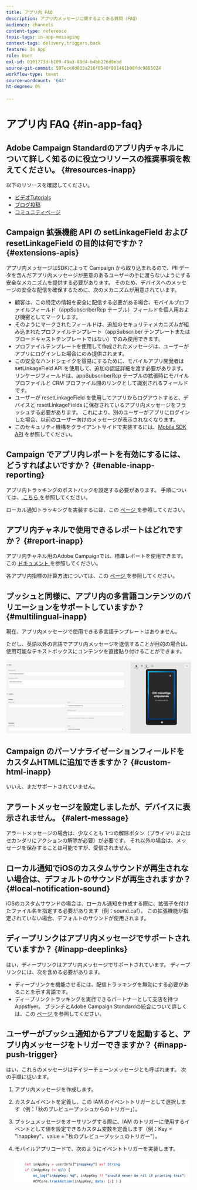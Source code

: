```yaml
---
title: アプリ内 FAQ
description: アプリ内メッセージに関するよくある質問（FAQ）
audience: channels
content-type: reference
topic-tags: in-app-messaging
context-tags: delivery,triggers,back
feature: In App
role: User
exl-id: 0101773d-b109-49a3-89d4-b4bb226d9ebd
source-git-commit: 597ece8d833a216f0540f801461b08fdc9865024
workflow-type: tm+mt
source-wordcount: '644'
ht-degree: 0%

---
```


# アプリ内 FAQ {#in-app-faq}

## Adobe Campaign Standardのアプリ内チャネルについて詳しく知るのに役立つリソースの推奨事項を教えてください。 {#resources-inapp}

以下のリソースを確認してください。

* [ ビデオTutorials](https://experienceleague.adobe.com/docs/campaign-standard-learn/tutorials/communication-channels/mobile/in-app/in-app-message-overview.html?lang=ja)
* [ ブログ投稿 ](https://theblog.adobe.com/get-more-out-of-the-new-in-app-message-channel-from-adobe-campaign/)
* [ コミュニティページ ](https://experienceleaguecommunities.adobe.com/t5/adobe-campaign-standard/ct-p/adobe-campaign-standard-community?profile.language=ja)

## Campaign 拡張機能 API の setLinkageField および resetLinkageField の目的は何ですか？ {#extensions-apis}

アプリ内メッセージはSDKによって Campaign から取り込まれるので、PII データを含んだアプリ内メッセージが悪意のあるユーザーの手に渡らないようにする安全なメカニズムを提供する必要があります。 そのため、デバイスへのメッセージの安全な配信を確保するために、次のメカニズムが用意されています。

* 顧客は、この特定の情報を安全に配信する必要がある場合、モバイルプロファイルフィールド（appSubscriberRcp テーブル）フィールドを個人用および機密としてマークします。
* そのようにマークされたフィールドは、追加のセキュリティメカニズムが組み込まれたプロファイルテンプレート（appSubscriber テンプレートまたはブロードキャストテンプレートではない）でのみ使用できます。
* プロファイルテンプレートを使用して作成されたメッセージは、ユーザーがアプリにログインした場合にのみ提供されます。
* この安全なハンドシェイクを容易にするために、モバイルアプリ開発者は setLinkageField API を使用して、追加の認証詳細を渡す必要があります。 リンケージフィールドは、appSubscriberRcp テーブルの拡張時にモバイルプロファイルと CRM プロファイル間のリンクとして識別されるフィールドです。
* ユーザーが resetLinkageField を使用してアプリからログアウトすると、デバイスと resetLinkageFields に保存されているアプリ内メッセージをフラッシュする必要があります。 これにより、別のユーザーがアプリにログインした場合、以前のユーザー向けのメッセージが表示されなくなります。
* このセキュリティ機構をクライアントサイドで実装するには、[Mobile SDK API](https://developer.adobe.com/client-sdks/documentation/adobe-campaign-standard/api-reference/) を参照してください。

## Campaign でアプリ内レポートを有効にするには、どうすればよいですか？ {#enable-inapp-reporting}

アプリ内トラッキングのポストバックを設定する必要があります。 手順については、[ こちら ](../../administration/using/configuring-rules-launch.md#inapp-tracking-postback) を参照してください。

ローカル通知トラッキングを実装するには、この [ ページ ](../../administration/using/local-tracking.md) を参照してください。

## アプリ内チャネルで使用できるレポートはどれですか？ {#report-inapp}

アプリ内チャネル用のAdobe Campaignでは、標準レポートを使用できます。 この [ ドキュメント ](../../reporting/using/in-app-report.md) を参照してください。

各アプリ内指標の計算方法については、この [ ページ ](../../reporting/using/indicator-calculation.md#in-app-delivery) を参照してください。

## プッシュと同様に、アプリ内の多言語コンテンツのバリエーションをサポートしていますか？ {#multilingual-inapp}

現在、アプリ内メッセージで使用できる多言語テンプレートはありません。

ただし、英語以外の言語でアプリ内メッセージを送信することが目的の場合は、使用可能なテキストボックスにコンテンツを直接貼り付けることができます。

![](assets/faq_inapp.png)

## Campaign のパーソナライゼーションフィールドをカスタムHTMLに追加できますか？ {#custom-html-inapp}

いいえ、まだサポートされていません。

## アラートメッセージを設定しましたが、デバイスに表示されません。 {#alert-message}

アラートメッセージの場合は、少なくとも 1 つの解除ボタン（プライマリまたはセカンダリにアクションの解除が必要）が必要です。 それ以外の場合は、メッセージを保存することは可能ですが、受信されません。

## ローカル通知でiOSのカスタムサウンドが再生されない場合は、デフォルトのサウンドが再生されますか？ {#local-notification-sound}

iOSのカスタムサウンドの場合は、ローカル通知を作成する際に、拡張子を付けたファイル名を指定する必要があります（例：sound.caf）。 この拡張機能が指定されていない場合、デフォルトのサウンドが使用されます。

## ディープリンクはアプリ内メッセージでサポートされていますか？ {#inapp-deeplinks}

はい、ディープリンクはアプリ内メッセージでサポートされています。 ディープリンクには、次を含める必要があります。

* ディープリンクを機能させるには、配信トラッキングを無効にする必要があることを示す言語です。
* ディープリンクトラッキングを実行できるパートナーとして支店を持つ Appsflyer。 ブランチとAdobe Campaign Standardの統合について詳しくは、この [ ページ ](https://help.branch.io/using-branch/docs/adobe-campaign-standard-1) を参照してください。

## ユーザーがプッシュ通知からアプリを起動すると、アプリ内メッセージをトリガーできますか？ {#inapp-push-trigger}

はい、これらのメッセージはデイジーチェーンメッセージとも呼ばれます。 次の手順に従います。

1. アプリ内メッセージを作成します。

1. カスタムイベントを定義し、この IAM のイベントトリガーとして選択します（例：「秋のプレビュープッシュからのトリガー」）。

1. プッシュメッセージをオーサリングする際に、IAM のトリガーに使用するイベントとして値を設定できるカスタム変数を定義します（例：Key = &quot;inappkey&quot;、value = &quot;秋のプレビュープッシュのトリガー&quot;）。

1. モバイルアプリコードで、次のようにイベントトリガーを実装します。

   ![](assets/faq_inapp_2.png)
